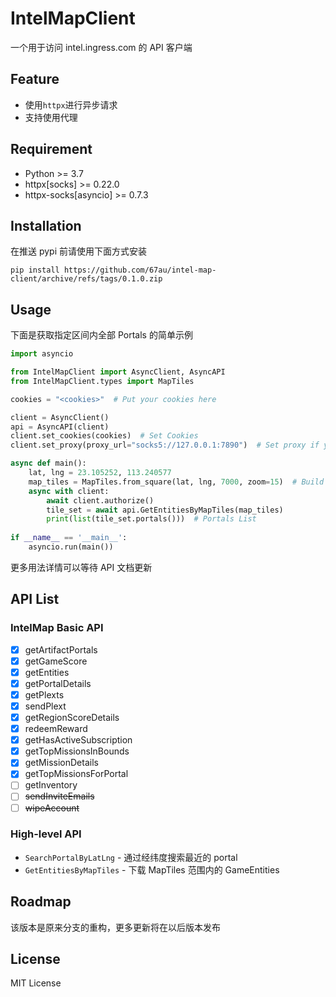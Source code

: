 # IntelMapClient

一个用于访问 intel.ingress.com 的 API 客户端

## Feature
- 使用`httpx`进行异步请求
- 支持使用代理

## Requirement
- Python >= 3.7
- httpx[socks] >= 0.22.0
- httpx-socks[asyncio] >= 0.7.3

## Installation

在推送 pypi 前请使用下面方式安装

```shell
pip install https://github.com/67au/intel-map-client/archive/refs/tags/0.1.0.zip
```

## Usage

下面是获取指定区间内全部 Portals 的简单示例

```python
import asyncio

from IntelMapClient import AsyncClient, AsyncAPI
from IntelMapClient.types import MapTiles

cookies = "<cookies>"  # Put your cookies here

client = AsyncClient()
api = AsyncAPI(client)
client.set_cookies(cookies)  # Set Cookies
client.set_proxy(proxy_url="socks5://127.0.0.1:7890")  # Set proxy if you need

async def main():
    lat, lng = 23.105252, 113.240577
    map_tiles = MapTiles.from_square(lat, lng, 7000, zoom=15)  # Build MapTiles
    async with client:
        await client.authorize()
        tile_set = await api.GetEntitiesByMapTiles(map_tiles)
        print(list(tile_set.portals()))  # Portals List
  
if __name__ == '__main__':
    asyncio.run(main())
```

更多用法详情可以等待 API 文档更新

## API List

### IntelMap Basic API 

- [x] getArtifactPortals
- [x] getGameScore
- [x] getEntities
- [x] getPortalDetails
- [x] getPlexts
- [x] sendPlext
- [x] getRegionScoreDetails
- [x] redeemReward
- [x] getHasActiveSubscription
- [x] getTopMissionsInBounds
- [x] getMissionDetails
- [x] getTopMissionsForPortal
- [ ] getInventory
- [ ] ~~sendInviteEmails~~
- [ ] ~~wipeAccount~~

### High-level API

- `SearchPortalByLatLng` - 通过经纬度搜索最近的 portal
- `GetEntitiesByMapTiles` - 下载 MapTiles 范围内的 GameEntities

## Roadmap

该版本是原来分支的重构，更多更新将在以后版本发布

## License

MIT License